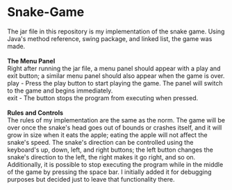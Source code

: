 # Snake-Game
The jar file in this repository is my implementation of the snake game.
Using Java's method reference, swing package, and linked list, the game was made.
<br><br>
**The Menu Panel**<br>
Right after running the jar file, a menu panel should appear with a play and exit button; a similar menu panel should also appear when the game is over.
<br>
play - Press the play button to start playing the game. The panel will switch to the game and begins immediately.<br>
exit - The button stops the program from executing when pressed.
<br><br>
**Rules and Controls**<br>
The rules of my implementation are the same as the norm. The game will be over once the snake's head goes out of bounds or crashes itself,  and it will grow in size when it eats the apple; eating the apple will not affect the snake's speed.
The snake's direction can be controlled using the keyboard's up, down, left, and right buttons; the left button changes the snake's direction to the left, the right makes it go right, and so on.
Additionally, it is possible to stop executing the program while in the middle of the game by pressing the space bar. I initially added it for debugging purposes but decided just to leave that functionality there.
